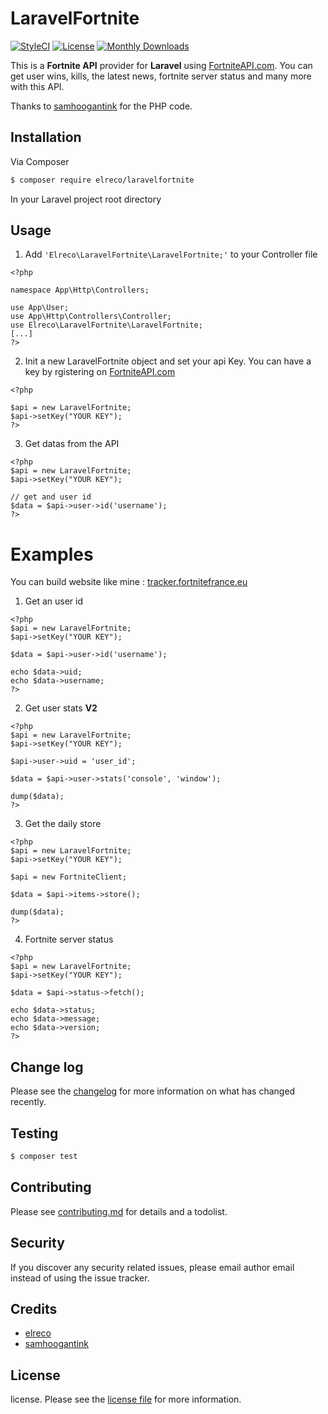 # LaravelFortnite

[![StyleCI](https://github.styleci.io/repos/204002127/shield)](https://github.styleci.io/repos/204002127)
[![License](https://poser.pugx.org/elreco/laravelfortnite/license)](https://packagist.org/packages/elreco/laravelfortnite)
[![Monthly Downloads](https://poser.pugx.org/elreco/laravelfortnite/d/monthly)](https://packagist.org/packages/elreco/laravelfortnite)

This is a **Fortnite API** provider for **Laravel** using [FortniteAPI.com](https://fortniteapi.com). You can get user wins, kills, the latest news, fortnite server status and many more with this API.

Thanks to [samhoogantink](https://github.com/samhoogantink/Fortnite-API) for the PHP code.

## Installation

Via Composer

``` bash
$ composer require elreco/laravelfortnite
```

In your Laravel project root directory

## Usage

1) Add `'Elreco\LaravelFortnite\LaravelFortnite;'` to your Controller file

```
<?php

namespace App\Http\Controllers;

use App\User;
use App\Http\Controllers\Controller;
use Elreco\LaravelFortnite\LaravelFortnite;
[...]
?>
```

2) Init a new LaravelFortnite object and set your api Key. You can have a key by rgistering on [FortniteAPI.com](https://fortniteapi.com)

```
<?php

$api = new LaravelFortnite;
$api->setKey("YOUR KEY");
?>
```

3) Get datas from the API

```
<?php
$api = new LaravelFortnite;
$api->setKey("YOUR KEY");

// get and user id
$data = $api->user->id('username');
?>
```
# Examples

You can build website like mine : [tracker.fortnitefrance.eu](https://tracker.fortnitefrance.eu)

1. Get an user id
```
<?php
$api = new LaravelFortnite;
$api->setKey("YOUR KEY");

$data = $api->user->id('username');

echo $data->uid;
echo $data->username;
?>
```

2. Get user stats **V2**
```
<?php
$api = new LaravelFortnite;
$api->setKey("YOUR KEY");

$api->user->uid = 'user_id';

$data = $api->user->stats('console', 'window');

dump($data);
?>
```

3. Get the daily store
```
<?php
$api = new LaravelFortnite;
$api->setKey("YOUR KEY");

$api = new FortniteClient;

$data = $api->items->store();

dump($data);
?>

```

4. Fortnite server status
```
<?php
$api = new LaravelFortnite;
$api->setKey("YOUR KEY");

$data = $api->status->fetch();

echo $data->status;
echo $data->message;
echo $data->version;
?>
```

## Change log

Please see the [changelog](changelog.md) for more information on what has changed recently.

## Testing

``` bash
$ composer test
```

## Contributing

Please see [contributing.md](contributing.md) for details and a todolist.

## Security

If you discover any security related issues, please email author email instead of using the issue tracker.

## Credits

- [elreco](https://github.com/elreco)
- [samhoogantink](https://github.com/samhoogantink)

## License

license. Please see the [license file](license.md) for more information.

[ico-version]: https://img.shields.io/packagist/v/elreco/laravelfortnite.svg?style=flat-square
[ico-downloads]: https://img.shields.io/packagist/dt/elreco/laravelfortnite.svg?style=flat-square
[ico-travis]: https://img.shields.io/travis/elreco/laravelfortnite/master.svg?style=flat-square
[ico-styleci]: https://styleci.io/repos/12345678/shield

[link-packagist]: https://packagist.org/packages/elreco/laravelfortnite
[link-downloads]: https://packagist.org/packages/elreco/laravelfortnite
[link-travis]: https://travis-ci.org/elreco/laravelfortnite
[link-styleci]: https://styleci.io/repos/12345678
[link-author]: https://github.com/elreco
[link-contributors]: ../../contributors
